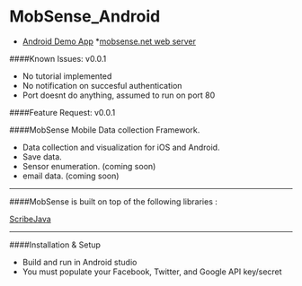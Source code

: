 # MobSense_Android

* [Android Demo App](https://play.google.com/store/apps/details?id=com.streamn.mobilesense)
*[mobsense.net web server](https://mobsense.net)

####Known Issues:  v0.0.1
* No tutorial implemented 
* No notification on succesful authentication
* Port doesnt do anything, assumed to run on port 80

####Feature Request:  v0.0.1


####MobSense Mobile Data collection Framework.

* Data collection and visualization for iOS and Android.
* Save data.
* Sensor enumeration. (coming soon)
* email data. (coming soon)

***

####MobSense is built on top of the following libraries :

[ScribeJava](https://github.com/scribejava/scribejava)

***

####Installation & Setup

* Build and run in Android studio
* You must populate your Facebook, Twitter, and Google API key/secret


